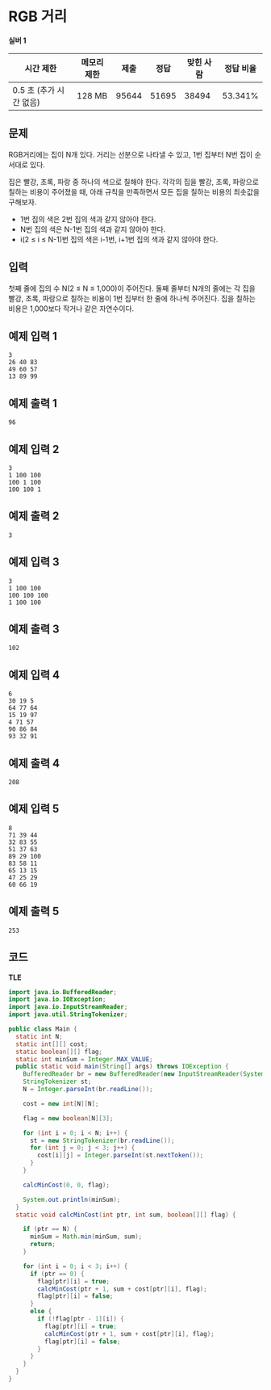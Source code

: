 # RGB 거리

**실버 1**

|시간 제한|	메모리 제한	|제출|	정답|	맞힌 사람	|정답 비율|
|---|---|---|---|---|---|
|0.5 초 (추가 시간 없음)	|128 MB|	95644	|51695	|38494	|53.341%|


## 문제

RGB거리에는 집이 N개 있다. 거리는 선분으로 나타낼 수 있고, 1번 집부터 N번 집이 순서대로 있다.

집은 빨강, 초록, 파랑 중 하나의 색으로 칠해야 한다. 각각의 집을 빨강, 초록, 파랑으로 칠하는 비용이 주어졌을 때, 아래 규칙을 만족하면서 모든 집을 칠하는 비용의 최솟값을 구해보자.

- 1번 집의 색은 2번 집의 색과 같지 않아야 한다.
- N번 집의 색은 N-1번 집의 색과 같지 않아야 한다.
- i(2 ≤ i ≤ N-1)번 집의 색은 i-1번, i+1번 집의 색과 같지 않아야 한다.

## 입력 

첫째 줄에 집의 수 N(2 ≤ N ≤ 1,000)이 주어진다. 둘째 줄부터 N개의 줄에는 각 집을 빨강, 초록, 파랑으로 칠하는 비용이 1번 집부터 한 줄에 하나씩 주어진다. 집을 칠하는 비용은 1,000보다 작거나 같은 자연수이다.

## 예제 입력 1

```
3
26 40 83
49 60 57
13 89 99
```

## 예제 출력 1

```
96
```

## 예제 입력 2

```
3
1 100 100
100 1 100
100 100 1
```

## 예제 출력 2

```
3
```

## 예제 입력 3

```
3
1 100 100
100 100 100
1 100 100
```

## 예제 출력 3

```
102
```

## 예제 입력 4

```
6
30 19 5
64 77 64
15 19 97
4 71 57
90 86 84
93 32 91
```

## 예제 출력 4

```
208
```

## 예제 입력 5

```
8
71 39 44
32 83 55
51 37 63
89 29 100
83 58 11
65 13 15
47 25 29
60 66 19
```

## 예제 출력 5

```
253
```

## 코드 

**TLE**

```java
import java.io.BufferedReader;
import java.io.IOException;
import java.io.InputStreamReader;
import java.util.StringTokenizer;

public class Main {
  static int N;
  static int[][] cost;
  static boolean[][] flag;
  static int minSum = Integer.MAX_VALUE;
  public static void main(String[] args) throws IOException {
    BufferedReader br = new BufferedReader(new InputStreamReader(System.in));
    StringTokenizer st;
    N = Integer.parseInt(br.readLine());

    cost = new int[N][N];

    flag = new boolean[N][3];

    for (int i = 0; i < N; i++) {
      st = new StringTokenizer(br.readLine());
      for (int j = 0; j < 3; j++) {
        cost[i][j] = Integer.parseInt(st.nextToken());
      }
    }

    calcMinCost(0, 0, flag);

    System.out.println(minSum);
  }
  static void calcMinCost(int ptr, int sum, boolean[][] flag) {

    if (ptr == N) {
      minSum = Math.min(minSum, sum);
      return;
    }

    for (int i = 0; i < 3; i++) {
      if (ptr == 0) {
        flag[ptr][i] = true;
        calcMinCost(ptr + 1, sum + cost[ptr][i], flag);
        flag[ptr][i] = false;
      }
      else {
        if (!flag[ptr - 1][i]) {
          flag[ptr][i] = true;
          calcMinCost(ptr + 1, sum + cost[ptr][i], flag);
          flag[ptr][i] = false;
        }
      }
    }
  }
}
```